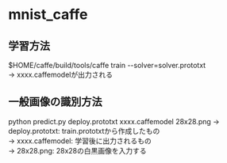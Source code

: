 # mnist_caffe
## 学習方法
$HOME/caffe/build/tools/caffe train --solver=solver.prototxt  
→ xxxx.caffemodelが出力される

## 一般画像の識別方法
python predict.py deploy.prototxt xxxx.caffemodel 28x28.png
→ deploy.prototxt: train.prototxtから作成したもの  
→ xxxx.caffemodel: 学習後に出力されるもの  
→ 28x28.png: 28x28の白黒画像を入力する
